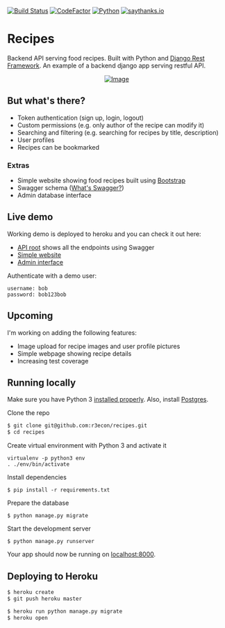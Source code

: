 [![Build Status](https://travis-ci.org/r3econ/recipes.svg?branch=master)](https://travis-ci.org/r3econ/recipes)
[![CodeFactor](https://www.codefactor.io/repository/github/r3econ/recipes/badge)](https://www.codefactor.io/repository/github/r3econ/recipes)
[![Python](https://img.shields.io/badge/python-3.6-blue.svg)](https://img.shields.io/badge/python-3.6-blue.svg)
[![saythanks.io](https://img.shields.io/badge/saythanks.io-now-1EAEDB.svg)](https://saythanks.io/to/r3econ)

# Recipes

Backend API serving food recipes. Built with Python and [Django Rest Framework](http://www.django-rest-framework.org/).
An example of a backend django app serving restful API.

<p align="center">
<a href="https://i.imgur.com/Ninptgs.png"><img src="https://i.imgur.com/Ninptgs.png" title="Image" /></a>
</p>

## But what's there?
- Token authentication (sign up, login, logout)
- Custom permissions (e.g. only author of the recipe can modify it)
- Searching and filtering (e.g. searching for recipes by title, description)
- User profiles
- Recipes can be bookmarked

### Extras
- Simple website showing food recipes built using [Bootstrap](https://getbootstrap.com/)
- Swagger schema ([What's Swagger?](https://swagger.io/))
- Admin database interface

## Live demo

Working demo is deployed to heroku and you can check it out here:
- [API root](https://hidden-eyrie-76546.herokuapp.com/api/) shows all the endpoints using Swagger
- [Simple website](https://hidden-eyrie-76546.herokuapp.com/)
- [Admin interface](https://hidden-eyrie-76546.herokuapp.com/admin/)

Authenticate with a demo user:
```
username: bob
password: bob123bob
```

## Upcoming
I'm working on adding the following features:
- Image upload for recipe images and user profile pictures
- Simple webpage showing recipe details
- Increasing test coverage

## Running locally

Make sure you have Python 3 [installed properly](http://install.python-guide.org).  Also, install [Postgres](https://devcenter.heroku.com/articles/heroku-postgresql#local-setup).

Clone the repo
```sh
$ git clone git@github.com:r3econ/recipes.git
$ cd recipes
```

Create virtual environment with Python 3 and activate it
```
virtualenv -p python3 env
. ./env/bin/activate
```

Install dependencies
```
$ pip install -r requirements.txt
```

Prepare the database
```
$ python manage.py migrate
```

Start the development server
```
$ python manage.py runserver
```

Your app should now be running on [localhost:8000](http://localhost:8000/).

## Deploying to Heroku

```sh
$ heroku create
$ git push heroku master

$ heroku run python manage.py migrate
$ heroku open
```
